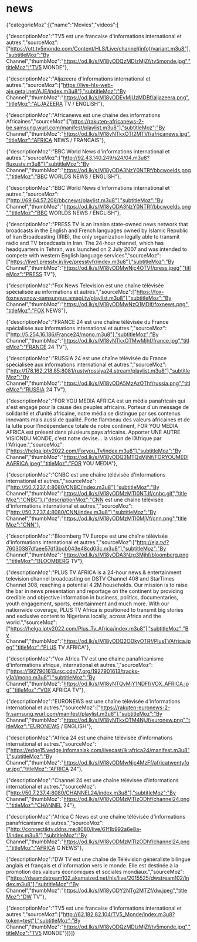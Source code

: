 # news
{"categorieMoz":[{"name":"Movies","videos":[

{"descriptionMoz":"TV5 est une francaise d'informations international et autres.","sourceMoz":["https://ott.tv5monde.com/Content/HLS/Live/channel(info)/variant.m3u8"],"subtitleMoz":"By Channel","thumbMoz":"https://od.lk/s/M18yODQzMDIzMjZf/tv5monde.jpg","titleMoz":"TV5 MONDE"},

{"descriptionMoz":"Aljazeera d'informations international et autres.","sourceMoz":["https://live-hls-web-aje.getaj.net/AJE/index.m3u8"],"subtitleMoz":"By Channel","thumbMoz":"https://od.lk/s/M18yODEyMjUzMDBf/aljazeera.png","titleMoz":"ALJAZEERA TV / ENGLISH"},

{"descriptionMoz":"Africanews est une chaine des informations Africaines","sourceMoz":["https://rakuten-africanews-2-be.samsung.wurl.com/manifest/playlist.m3u8"],"subtitleMoz":"By Channel","thumbMoz":"https://od.lk/s/M18yNTkxOTI2MTVf/africanews.jpg","titleMoz":"AFRICA NEWS / FRANCAIS"},

{"descriptionMoz":"BBC World News d'informations international et autres.","sourceMoz":["http://92.43.140.249/s24/04.m3u8?fluxustv.m3u8"],"subtitleMoz":"By Channel","thumbMoz":"https://od.lk/s/M18yODA3NzY0NTRf/bbcwoelds.png","titleMoz":"BBC WORLDS NEWS / ENGLISH"},

{"descriptionMoz":"BBC World News d'informations international et autres.","sourceMoz":["http://69.64.57.208/bbcnews/playlist.m3u8"],"subtitleMoz":"By Channel","thumbMoz":"https://od.lk/s/M18yODA3NzY0NTRf/bbcwoelds.png","titleMoz":"BBC WORLDS NEWS / ENGLISH"},

{"descriptionMoz":"PRESS TV is an Iranian state-owned news network that broadcasts in the English and French languages owned by Islamic Republic of Iran Broadcasting (IRIB), the only organization legally able to transmit radio and TV broadcasts in Iran. The 24-hour channel, which has headquarters in Tehran, was launched on 2 July 2007 and was intended to compete with western English language services","sourceMoz":["https://live1.presstv.ir/live/presstvfr/index.m3u8"],"subtitleMoz":"By Channel","thumbMoz":"https://od.lk/s/M18yODMwNjc4OTVf/press.jpeg","titleMoz":"PRESS TV"},

{"descriptionMoz":"Fox News Television est une chaîne télévisée spécialisée au informations et autres.","sourceMoz":["https://fox-foxnewsnow-samsungus.amagi.tv/playlist.m3u8"],"subtitleMoz":"By Channel","thumbMoz":"https://od.lk/s/M18yODMwNzQ1MDlf/foxnews.png","titleMoz":"FOX NEWS"},

{"descriptionMoz":"FRANCE 24 est une chaîne télévisée du France spécialisée aux informations international et autres.","sourceMoz":["http://5.254.16.186/France24/mono.m3u8"],"subtitleMoz":"By Channel","thumbMoz":"https://od.lk/s/M18yNTkxOTMwMjhf/france.jpg","titleMoz":"FRANCE 24 TV"},

{"descriptionMoz":"RUSSIA 24 est une chaîne télévisée du France spécialisée aux informations international et autres.","sourceMoz":["http://178.162.218.85:8081/rustv/rossiya24.stream/playlist.m3u8"],"subtitleMoz":"By Channel","thumbMoz":"https://od.lk/s/M18yODA5MzAzOThf/russia.png","titleMoz":"RUSSIA 24 TV"},

{"descriptionMoz":"FOR YOU MEDIA AFRICA est un média panafricain qui s'est engagé pour la cause des peuples africains. Porteur d'un message de solidarité et d’unité africaine, notre média se distingue par ses contenus innovants mais aussi de qualité. Porte flambeau des valeurs africaines et de la lutte pour l'indépendance totale de notre continent, FOR YOU MEDIA AFRICA est présent dans plusieurs pays africains. Apporter UNE AUTRE VISIONDU MONDE, c'est notre devise… la vision de l’Afrique par l'Afrique.","sourceMoz":["https://helga.iptv2022.com/Foryou_Tv/index.m3u8"],"subtitleMoz":"By Channel","thumbMoz":"https://od.lk/s/M18yODQ3MTQxMjNf/FORYOUMEDIAAFRICA.jpeg","titleMoz":"FOR YOU MEDIA"},

{"descriptionMoz":"CNBC est une chaîne télévisée d'informations international et autres.","sourceMoz":["http://50.7.237.4:8080/CNBC/index.m3u8"],"subtitleMoz":"By Channel","thumbMoz":"https://od.lk/s/M18yODMzMTI0NTJf/cnbc.gif","titleMoz":"CNBC"},{"descriptionMoz":"CNN est une chaîne télévisée d'informations international et autres.","sourceMoz":["http://50.7.237.4:8080/CNN/index.m3u8"],"subtitleMoz":"By Channel","thumbMoz":"https://od.lk/s/M18yODMzMTI0MjVf/cnn.png","titleMoz":"CNN"},

{"descriptionMoz":"Bloomberg TV Europe est une chaîne télévisée d'informations international et autres.","sourceMoz":["http://eja.tv/?76030387dfaee57df3bcb043e48cd03c.m3u8"],"subtitleMoz":"By Channel","thumbMoz":"https://od.lk/s/M18yODA3Nzg3Mjhf/bloomberg.png","titleMoz":"BLOOMBERG TV"},

{"descriptionMoz":"PLUS TV AFRICA is a 24-hour news & entertainment television channel broadcasting on DSTV Channel 408 and StarTimes Channel 308, reaching a potential 4.2M households. Our mission is to raise the bar in news presentation and reportage on the continent by providing credible and objective information in business, politics, documentaries, youth engagement, sports, entertainment and much more. With our nationwide coverage, PLUS TV Africa is positioned to transmit big stories and exclusive content to Nigerians locally, across Africa and the world.","sourceMoz":["https://helga.iptv2022.com/Plus_Tv_Africa/index.m3u8"],"subtitleMoz":"By Channel","thumbMoz":"https://od.lk/s/M18yODQ2ODkyOTRf/PlusTVAfrica.jpeg","titleMoz":"PLUS TV AFRICA"},

{"descriptionMoz":"Vox Africa TV est une chaine panafricanisme d'informations afrique, international et autres.","sourceMoz":["https://1927901613.rsc.cdn77.org/1927901613/tracks-v1a1/mono.m3u8"],"subtitleMoz":"By Channel","thumbMoz":"https://od.lk/s/M18yNTQyMjY1NDFf/VOX_AFRICA.jpg","titleMoz":"VOX AFRICA TV"},

{"descriptionMoz":"EURONEWS est une chaîne télévisée d'informations international et autres.","sourceMoz":["https://rakuten-euronews-2-fr.samsung.wurl.com/manifest/playlist.m3u8"],"subtitleMoz":"By Channel","thumbMoz":"https://od.lk/s/M18yNTkxOTM4NjJf/euronew.png","titleMoz":"EURONEWS / ENGLISH"},

{"descriptionMoz":"Africa 24 est une chaîne télévisée d'informations international et autres.","sourceMoz":["https://edge15.vedge.infomaniak.com/livecast/ik:africa24/manifest.m3u8"],"subtitleMoz":"By Channel","thumbMoz":"https://od.lk/s/M18yODMwNjc4MzFf/africatwentyfour.jpg","titleMoz":"AFRICA 24"},

{"descriptionMoz":"Channel 24 est une chaîne télévisée d'informations international et autres.","sourceMoz":["http://50.7.237.4:8080/CHANNEL24/index.m3u8"],"subtitleMoz":"By Channel","thumbMoz":"https://od.lk/s/M18yODMzMTIzODhf/channel24.png","titleMoz":"CHANNEL 24"},

{"descriptionMoz":"Africa C News est une chaîne télévisée d'informations panafricanisme et autres.","sourceMoz":["http://connectiktv.ddns.me:8080/live/61f1b992a6e8a-1/index.m3u8"],"subtitleMoz":"By Channel","thumbMoz":"https://od.lk/s/M18yODMzMTIzODhf/channel24.png","titleMoz":"AFRICA C NEWS"},

{"descriptionMoz":"DW TV est une chaîne de Télévision généraliste bilingue anglais et français et d'information vers le monde. Elle est destinée à la promotion des valeurs économiques et sociales mondiaux.","sourceMoz":["https://dwamdstream102.akamaized.net/hls/live/2015525/dwstream102/index.m3u8"],"subtitleMoz":"By Channel","thumbMoz":"https://od.lk/s/M18yODY2NTg2MTZf/dw.jpeg","titleMoz":"DW TV"},

{"descriptionMoz":"TV5 est une francaise d'informations international et autres.","sourceMoz":["http://62.182.82.104/TV5_Monde/index.m3u8?token=test"],"subtitleMoz":"By Channel","thumbMoz":"https://od.lk/s/M18yODQzMDIzMjZf/tv5monde.jpg","titleMoz":"TV5 MONDE"}]}]}
